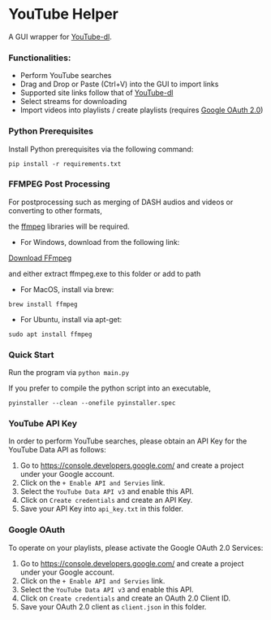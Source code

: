 # YouTube Helper

A GUI wrapper for [YouTube-dl](https://github.com/ytdl-org/youtube-dl).

### Functionalities:
- Perform YouTube searches
- Drag and Drop or Paste (Ctrl+V) into the GUI to import links
- Supported site links follow that of [YouTube-dl](https://ytdl-org.github.io/youtube-dl/supportedsites.html)
- Select streams for downloading
- Import videos into playlists / create playlists (requires [Google OAuth 2.0](#google-oauth))

### Python Prerequisites

Install Python prerequisites via the following command:

```pip install -r requirements.txt```

### FFMPEG Post Processing

For postprocessing such as merging of DASH audios and videos or converting to other formats,

the [ffmpeg](https://ffmpeg.org/) libraries will be required.

- For Windows, download from the following link:

[Download FFmpeg](https://www.ffmpeg.org/download.html#build-windows)

and either extract ffmpeg.exe to this folder or add to path

- For MacOS, install via brew:

```brew install ffmpeg```

- For Ubuntu, install via apt-get:

```sudo apt install ffmpeg```

### Quick Start
Run the program via
```python main.py```

If you prefer to compile the python script into an executable,

```pyinstaller --clean --onefile pyinstaller.spec```

### YouTube API Key

In order to perform YouTube searches, please obtain an API Key for the YouTube Data API as follows:

1. Go to https://console.developers.google.com/ and create a project under your Google account.
2. Click on the ```+ Enable API and Servies``` link.
3. Select the ```YouTube Data API v3``` and enable this API.
4. Click on ```Create credentials``` and create an API Key.
5. Save your API Key into ```api_key.txt``` in this folder.

### Google OAuth

To operate on your playlists, please activate the Google OAuth 2.0 Services:

1. Go to https://console.developers.google.com/ and create a project under your Google account.
2. Click on the ```+ Enable API and Servies``` link.
3. Select the ```YouTube Data API v3``` and enable this API.
4. Click on ```Create credentials``` and create an OAuth 2.0 Client ID.
5. Save your OAuth 2.0 client as ```client.json``` in this folder.
